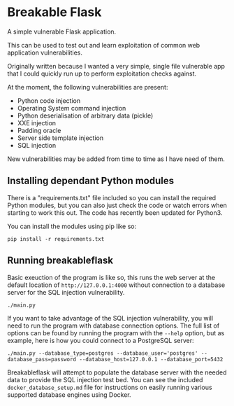 # Breakable Flask


A simple vulnerable Flask application.

This can be used to test out and learn exploitation of common web application vulnerabilities. 

Originally written because I wanted a very simple, single file vulnerable app that I could quickly run up to perform exploitation checks against. 

At the moment, the following vulnerabilities are present:
* Python code injection
* Operating System command injection
* Python deserialisation of arbitrary data (pickle)
* XXE injection
* Padding oracle
* Server side template injection
* SQL injection


New vulnerabilities may be added from time to time as I have need of them.

## Installing dependant Python modules

There is a "requirements.txt" file included so you can install the required Python modules, but you can also just check the code or watch errors when starting to work this out. The code has recently been updated for Python3.

You can install the modules using pip like so:

    pip install -r requirements.txt


## Running breakableflask

Basic exeuction of the program is like so, this runs the web server at the default location of `http://127.0.0.1:4000` without connection to a database server for the SQL injection vulnerability.

    ./main.py

If you want to take advantage of the SQL injection vulnerability, you will need to run the program with database connection options. The full list of options can be found by running the program with the `--help` option, but as example, here is how you could connect to a PostgreSQL server:

    ./main.py --database_type=postgres --database_user='postgres' --database_pass=password --database_host=127.0.0.1 --database_port=5432

Breakableflask will attempt to populate the database server with the needed data to provide the SQL injection test bed. You can see the included `docker_database_setup.md` file for instructions on easily running various supported database engines using Docker. 

